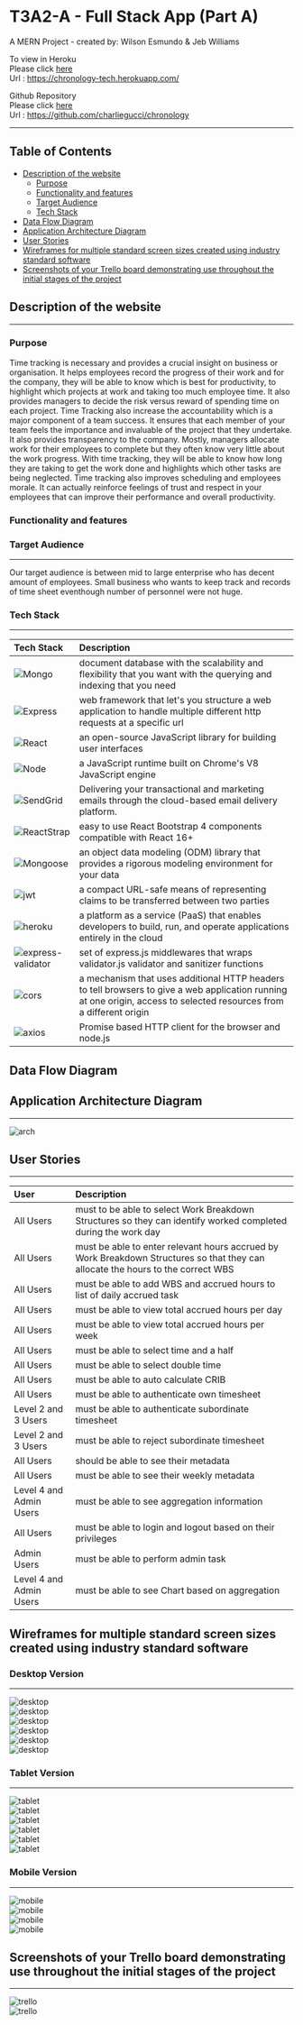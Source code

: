 # T3A2-A - Full Stack App (Part A)

A MERN Project - created by: Wilson Esmundo & Jeb Williams

To view in Heroku <br/>
Please click [here](https://chronology-tech.herokuapp.com/) <br/>
Url : https://chronology-tech.herokuapp.com/ <br/>

Github Repository <br/>
Please click [here](https://github.com/charliegucci/chronology) <br/>
Url : https://github.com/charliegucci/chronology <br/>

<hr>
 
## Table of Contents

- [Description of the website](#Description-of-the-website)
  - [Purpose](#Purpose)
  - [Functionality and features](#Functionality-and-features)
  - [Target Audience](#Target-Audience)
  - [Tech Stack](#Tech-Stack)
- [Data Flow Diagram](#Data-Flow-Diagram)
- [Application Architecture Diagram](#Application-Architecture-Diagram)
- [User Stories](#User-Stories)
- [Wireframes for multiple standard screen sizes created using industry standard software](#Wireframes-for-multiple-standard-screen-sizes-created-using-industry-standard-software)
- [Screenshots of your Trello board demonstrating use throughout the initial stages of the project](#Screenshots-of-your-Trello-board-demonstrating-use-throughout-the-initial-stages-of-the-project)

## Description of the website

---

### Purpose

Time tracking is necessary and provides a crucial insight on business or organisation. It helps employees record the progress of their work and for the company, they will be able to know which is best for productivity, to highlight which projects at work and taking too much employee time. It also provides managers to decide the risk versus reward of spending time on each project. Time Tracking also increase the accountability which is a major component of a team success. It ensures that each member of your team feels the importance and invaluable of the project that they undertake. It also provides transparency to the company. Mostly, managers allocate work for their employees to complete but they often know very little about the work progress. With time tracking, they will be able to know how long they are taking to get the work done and highlights which other tasks are being neglected. Time tracking also improves scheduling and employees morale. It can actually reinforce feelings of trust and respect in your employees that can improve their performance and overall productivity.

### Functionality and features

### Target Audience

---

Our target audience is between mid to large enterprise who has decent amount of employees. Small business who wants to keep track and records of time sheet eventhough number of personnel were not huge.

### Tech Stack

---

| Tech Stack                                       | Description                                                                                                                                                          |
| :----------------------------------------------- | :------------------------------------------------------------------------------------------------------------------------------------------------------------------- |
| ![Mongo](docs/mongodb.png)                       | document database with the scalability and flexibility that you want with the querying and indexing that you need                                                    |
| ![Express](docs/expressjs.png)                   | web framework that let's you structure a web application to handle multiple different http requests at a specific url                                                |
| ![React](docs/react.png)                         | an open-source JavaScript library for building user interfaces                                                                                                       |
| ![Node](docs/nodejs.png)                         | a JavaScript runtime built on Chrome's V8 JavaScript engine                                                                                                          |
| ![SendGrid](docs/sendgd.png)                     | Delivering your transactional and marketing emails through the cloud-based email delivery platform.                                                                  |
| ![ReactStrap](docs/reactstrap.png)               | easy to use React Bootstrap 4 components compatible with React 16+                                                                                                   |
| ![Mongoose](docs/mongoose.png)                   | an object data modeling (ODM) library that provides a rigorous modeling environment for your data                                                                    |
| ![jwt](docs/jwt.png)                             | a compact URL-safe means of representing claims to be transferred between two parties                                                                                |
| ![heroku](docs/heroku.png)                       | a platform as a service (PaaS) that enables developers to build, run, and operate applications entirely in the cloud                                                 |
| ![express-validator](docs/express-validator.png) | set of express.js middlewares that wraps validator.js validator and sanitizer functions                                                                              |
| ![cors](docs/cors.png)                           | a mechanism that uses additional HTTP headers to tell browsers to give a web application running at one origin, access to selected resources from a different origin |
| ![axios](docs/axios.png)                         | Promise based HTTP client for the browser and node.js                                                                                                                |

## Data Flow Diagram

## Application Architecture Diagram

---

![arch](docs/arch-diagram.jpeg)

## User Stories

---

| User                    | Description                                                                                                                      |
| :---------------------- | :------------------------------------------------------------------------------------------------------------------------------- |
| All Users               | must to be able to select Work Breakdown Structures so they can identify worked completed during the work day                    |
| All Users               | must be able to enter relevant hours accrued by Work Breakdown Structures so that they can allocate the hours to the correct WBS |
| All Users               | must be able to add WBS and accrued hours to list of daily accrued task                                                          |
| All Users               | must be able to view total accrued hours per day                                                                                 |
| All Users               | must be able to view total accrued hours per week                                                                                |
| All Users               | must be able to select time and a half                                                                                           |
| All Users               | must be able to select double time                                                                                               |
| All Users               | must be able to auto calculate CRIB                                                                                              |
| All Users               | must be able to authenticate own timesheet                                                                                       |
| Level 2 and 3 Users     | must be able to authenticate subordinate timesheet                                                                               |
| Level 2 and 3 Users     | must be able to reject subordinate timesheet                                                                                     |
| All Users               | should be able to see their metadata                                                                                             |
| All Users               | must be able to see their weekly metadata                                                                                        |
| Level 4 and Admin Users | must be able to see aggregation information                                                                                      |
| All Users               | must be able to login and logout based on their privileges                                                                       |
| Admin Users             | must be able to perform admin task                                                                                               |
| Level 4 and Admin Users | must be able to see Chart based on aggregation                                                                                   |

## Wireframes for multiple standard screen sizes created using industry standard software

### Desktop Version

---

![desktop](docs/desktop1.png) <br/>
![desktop](docs/desktop2.png) <br/>
![desktop](docs/desktop3.png) <br/>
![desktop](docs/desktop4.png) <br/>
![desktop](docs/desktop5.png) <br/>
![desktop](docs/desktop6.png) <br/>

### Tablet Version

---

![tablet](docs/tablet1.png) <br/>
![tablet](docs/tablet2.png) <br/>
![tablet](docs/tablet3.png) <br/>
![tablet](docs/tablet4.png) <br/>
![tablet](docs/tablet5.png) <br/>
![tablet](docs/tablet6.png) <br/>

### Mobile Version

---

![mobile](docs/mobile1.png) <br/>
![mobile](docs/mobile2.png) <br/>
![mobile](docs/mobile3.png) <br/>
![mobile](docs/mobile4.png) <br/>

## Screenshots of your Trello board demonstrating use throughout the initial stages of the project

---

![trello](docs/trello1.png) <br/>
![trello](docs/trello2.png) <br/>
